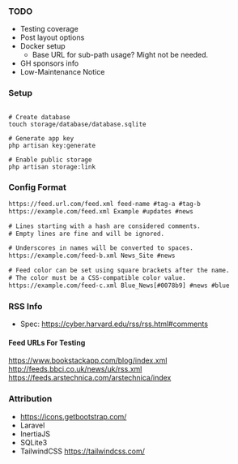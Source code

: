 ### TODO

- Testing coverage
- Post layout options
- Docker setup
  - Base URL for sub-path usage? Might not be needed. 
- GH sponsors info
- Low-Maintenance Notice

### Setup

```shell

# Create database
touch storage/database/database.sqlite

# Generate app key
php artisan key:generate

# Enable public storage
php artisan storage:link

```

### Config Format

```txt
https://feed.url.com/feed.xml feed-name #tag-a #tag-b
https://example.com/feed.xml Example #updates #news

# Lines starting with a hash are considered comments.
# Empty lines are fine and will be ignored.

# Underscores in names will be converted to spaces.
https://example.com/feed-b.xml News_Site #news

# Feed color can be set using square brackets after the name.
# The color must be a CSS-compatible color value.
https://example.com/feed-c.xml Blue_News[#0078b9] #news #blue
```

### RSS Info

- Spec: https://cyber.harvard.edu/rss/rss.html#comments

#### Feed URLs For Testing

https://www.bookstackapp.com/blog/index.xml
http://feeds.bbci.co.uk/news/uk/rss.xml
https://feeds.arstechnica.com/arstechnica/index

### Attribution

- https://icons.getbootstrap.com/
- Laravel
- InertiaJS
- SQLite3
- TailwindCSS https://tailwindcss.com/
